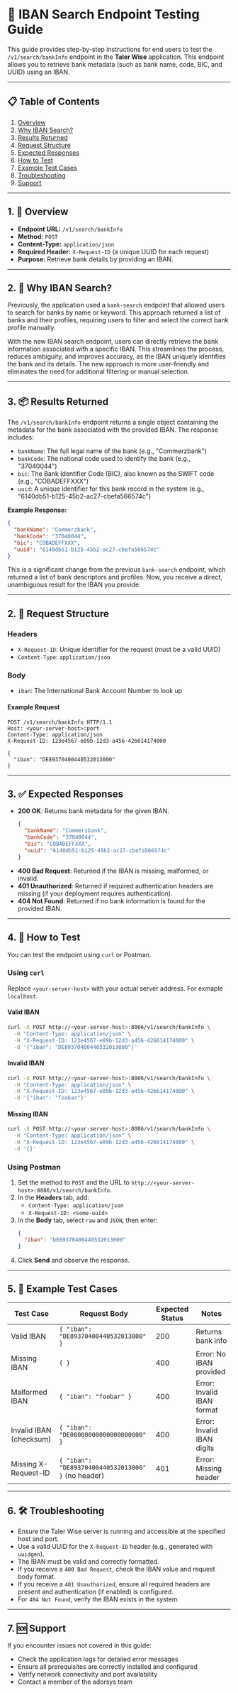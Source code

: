 # 🏦 IBAN Search Endpoint Testing Guide

This guide provides step-by-step instructions for end users to test the `/v1/search/bankInfo` endpoint in the **Taler Wise** application. This endpoint allows you to retrieve bank metadata (such as bank name, code, BIC, and UUID) using an IBAN.

---

## 📋 Table of Contents

1. [Overview](#overview)
2. [Why IBAN Search?](#why-iban-search)
3. [Results Returned](#results-returned)
4. [Request Structure](#request-structure)
5. [Expected Responses](#expected-responses)
6. [How to Test](#how-to-test)
7. [Example Test Cases](#example-test-cases)
8. [Troubleshooting](#troubleshooting)
9. [Support](#support)

---

## 1. 📝 Overview

- **Endpoint URL:** `/v1/search/bankInfo`
- **Method:** `POST`
- **Content-Type:** `application/json`
- **Required Header:** `X-Request-ID` (a unique UUID for each request)
- **Purpose:** Retrieve bank details by providing an IBAN.

---

## 2. 🔄 Why IBAN Search?

Previously, the application used a `bank-search` endpoint that allowed users to search for banks by name or keyword. This approach returned a list of banks and their profiles, requiring users to filter and select the correct bank profile manually.

With the new IBAN search endpoint, users can directly retrieve the bank information associated with a specific IBAN. This streamlines the process, reduces ambiguity, and improves accuracy, as the IBAN uniquely identifies the bank and its details. The new approach is more user-friendly and eliminates the need for additional filtering or manual selection.

---

## 3. 📦 Results Returned

The `/v1/search/bankInfo` endpoint returns a single object containing the metadata for the bank associated with the provided IBAN. The response includes:

- `bankName`: The full legal name of the bank (e.g., "Commerzbank")
- `bankCode`: The national code used to identify the bank (e.g., "37040044")
- `bic`: The Bank Identifier Code (BIC), also known as the SWIFT code (e.g., "COBADEFFXXX")
- `uuid`: A unique identifier for this bank record in the system (e.g., "6140db51-b125-45b2-ac27-cbefa566574c")

**Example Response:**
```json
{
  "bankName": "Commerzbank",
  "bankCode": "37040044",
  "bic": "COBADEFFXXX",
  "uuid": "6140db51-b125-45b2-ac27-cbefa566574c"
}
```

This is a significant change from the previous `bank-search` endpoint, which returned a list of bank descriptors and profiles. Now, you receive a direct, unambiguous result for the IBAN you provide.

---

## 2. 📨 Request Structure

### Headers
- `X-Request-ID`: Unique identifier for the request (must be a valid UUID)
- `Content-Type`: `application/json`

### Body
- `iban`: The International Bank Account Number to look up

#### Example Request

```http
POST /v1/search/bankInfo HTTP/1.1
Host: <your-server-host>:port
Content-Type: application/json
X-Request-ID: 123e4567-e89b-12d3-a456-426614174000

{
  "iban": "DE89370400440532013000"
}
```

---

## 3. ✅ Expected Responses

- **200 OK**: Returns bank metadata for the given IBAN.
  ```json
  {
    "bankName": "Commerzbank",
    "bankCode": "37040044",
    "bic": "COBADEFFXXX",
    "uuid": "6140db51-b125-45b2-ac27-cbefa566574c"
  }
  ```
- **400 Bad Request**: Returned if the IBAN is missing, malformed, or invalid.
- **401 Unauthorized**: Returned if required authentication headers are missing (if your deployment requires authentication).
- **404 Not Found**: Returned if no bank information is found for the provided IBAN.

---

## 4. 🧪 How to Test

You can test the endpoint using `curl` or Postman.

### Using `curl`

Replace `<your-server-host>` with your actual server address. For exmaple `localhost`.

#### Valid IBAN
```bash
curl -X POST http://<your-server-host>:8086/v1/search/bankInfo \
  -H "Content-Type: application/json" \
  -H "X-Request-ID: 123e4567-e89b-12d3-a456-426614174000" \
  -d '{"iban": "DE89370400440532013000"}'
```

#### Invalid IBAN
```bash
curl -X POST http://<your-server-host>:8086/v1/search/bankInfo \
  -H "Content-Type: application/json" \
  -H "X-Request-ID: 123e4567-e89b-12d3-a456-426614174000" \
  -d '{"iban": "foobar"}'
```

#### Missing IBAN
```bash
curl -X POST http://<your-server-host>:8086/v1/search/bankInfo \
  -H "Content-Type: application/json" \
  -H "X-Request-ID: 123e4567-e89b-12d3-a456-426614174000" \
  -d '{}'
```

### Using Postman

1. Set the method to `POST` and the URL to `http://<your-server-host>:8086/v1/search/bankInfo`.
2. In the **Headers** tab, add:
   - `Content-Type: application/json`
   - `X-Request-ID: <some-uuid>`
3. In the **Body** tab, select `raw` and `JSON`, then enter:
   ```json
   {
     "iban": "DE89370400440532013000"
   }
   ```
4. Click **Send** and observe the response.

---

## 5. 🧾 Example Test Cases

| Test Case                | Request Body                        | Expected Status | Notes                        |
|--------------------------|-------------------------------------|-----------------|------------------------------|
| Valid IBAN               | `{ "iban": "DE89370400440532013000" }` | 200             | Returns bank info            |
| Missing IBAN             | `{ }`                               | 400             | Error: No IBAN provided      |
| Malformed IBAN           | `{ "iban": "foobar" }`              | 400             | Error: Invalid IBAN format   |
| Invalid IBAN (checksum)  | `{ "iban": "DE00000000000000000000" }` | 400             | Error: Invalid IBAN digits   |
| Missing X-Request-ID     | `{ "iban": "DE89370400440532013000" }` (no header) | 401 | Error: Missing header        |

---

## 6. 🛠️ Troubleshooting

- Ensure the Taler Wise server is running and accessible at the specified host and port.
- Use a valid UUID for the `X-Request-ID` header (e.g., generated with `uuidgen`).
- The IBAN must be valid and correctly formatted.
- If you receive a `400 Bad Request`, check the IBAN value and request body format.
- If you receive a `401 Unauthorized`, ensure all required headers are present and authentication (if enabled) is configured.
- For `404 Not Found`, verify the IBAN exists in the system.

---

## 7. 🆘 Support

If you encounter issues not covered in this guide:

- Check the application logs for detailed error messages
- Ensure all prerequisites are correctly installed and configured
- Verify network connectivity and port availability
- Contact a member of the adorsys team

